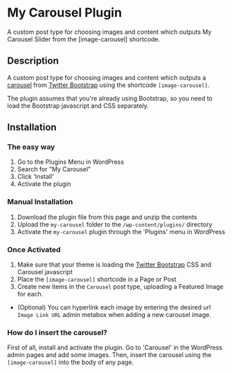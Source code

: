 # My Carousel Plugin
<!--
Contributors: Varun Vyas
Tags: carousel, slider, image, bootstrap
Requires at least: 3.0.1
Tested up to: 5.4
Requires PHP: 5.2.4
Stable tag: 1.11
License: GPLv2 or later
License URI: http://www.gnu.org/licenses/gpl-2.0.html
-->

A custom post type for choosing images and content which outputs My Carousel Slider from the [image-carousel] shortcode.

## Description

A custom post type for choosing images and content which outputs a [carousel](http://getbootstrap.com/javascript/#carousel) from [Twitter Bootstrap](http://www.getbootstrap.com) using the shortcode `[image-carousel]`.

The plugin assumes that you're already using Bootstrap, so you need to load the Bootstrap javascript and CSS separately.

## Installation

### The easy way

1. Go to the Plugins Menu in WordPress
2. Search for "My Carousel"
3. Click 'Install'
4. Activate the plugin

### Manual Installation

1. Download the plugin file from this page and unzip the contents
2. Upload the `my-carousel` folder to the `/wp-content/plugins/` directory
3. Activate the `my-carousel` plugin through the 'Plugins' menu in WordPress

### Once Activated

1. Make sure that your theme is loading the [Twitter Bootstrap](http://www.getbootstrap.com) CSS and Carousel javascript
2. Place the `[image-carousel]` shortcode in a Page or Post
3. Create new items in the `Carousel` post type, uploading a Featured Image for each.
  * (Optional) You can hyperlink each image by entering the desired url `Image Link URL` admin metabox when adding a new carousel image.

### How do I insert the carousel?

First of all, install and activate the plugin. Go to 'Carousel' in the WordPress admin pages and add some images. Then, insert the carousel using the `[image-carousel]` into the body of any page.